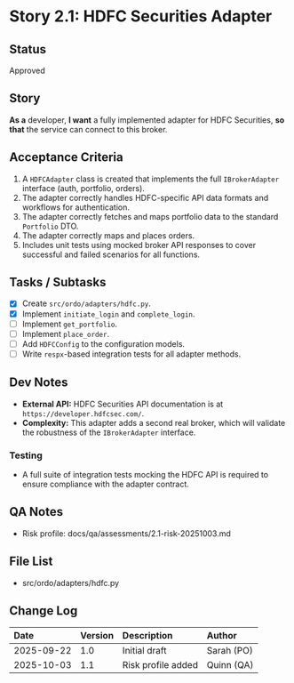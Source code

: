 # Story 2.1: HDFC Securities Adapter

## Status
Approved

## Story
**As a** developer,
**I want** a fully implemented adapter for HDFC Securities,
**so that** the service can connect to this broker.

## Acceptance Criteria
1. A `HDFCAdapter` class is created that implements the full `IBrokerAdapter` interface (auth, portfolio, orders).
2. The adapter correctly handles HDFC-specific API data formats and workflows for authentication.
3. The adapter correctly fetches and maps portfolio data to the standard `Portfolio` DTO.
4. The adapter correctly maps and places orders.
5. Includes unit tests using mocked broker API responses to cover successful and failed scenarios for all functions.

## Tasks / Subtasks
- [x] Create `src/ordo/adapters/hdfc.py`.
- [x] Implement `initiate_login` and `complete_login`.
- [ ] Implement `get_portfolio`.
- [ ] Implement `place_order`.
- [ ] Add `HDFCConfig` to the configuration models.
- [ ] Write `respx`-based integration tests for all adapter methods.

## Dev Notes
- **External API:** HDFC Securities API documentation is at `https://developer.hdfcsec.com/`.
- **Complexity:** This adapter adds a second real broker, which will validate the robustness of the `IBrokerAdapter` interface.

### Testing
- A full suite of integration tests mocking the HDFC API is required to ensure compliance with the adapter contract.

## QA Notes
- Risk profile: docs/qa/assessments/2.1-risk-20251003.md

## File List
- src/ordo/adapters/hdfc.py

## Change Log
| Date | Version | Description | Author |
| :--- | :--- | :--- | :--- |
| 2025-09-22 | 1.0 | Initial draft | Sarah (PO) |
| 2025-10-03 | 1.1 | Risk profile added | Quinn (QA) |
